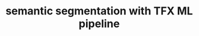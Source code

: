 ---
title: "semantic segmentation with TFX ML pipeline"
sdk: "gradio"
app_file: app.py
tags: ["tfx", "auto-generated"]
pinned: false
---